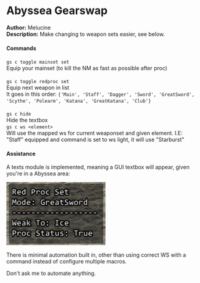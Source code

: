 # Abyssea Gearswap

**Author:** Melucine
<br/>
**Description:** Make changing to weapon sets easier, see below.
<br/>

#### Commands

`gs c toggle mainset set` <br> Equip your mainset (to kill the NM as fast as possible after proc)<br>
<br>
`gs c toggle redproc set` <br>Equip next weapon in list<br>
It goes in this order: `{'Main', 'Staff', 'Dagger', 'Sword', 'GreatSword', 'Scythe', 'Polearm', 'Katana', 'GreatKatana', 'Club'}`<br>
<br>
`gs c hide`<br>
Hide the textbox
<br>
`gs c ws <element>`<br>
Will use the mapped ws for current weaponset and given element. I.E: "Staff" equipped and command is set to ws light, it will use "Starburst"


#### Assistance

A texts module is implemented, meaning a GUI textbox will appear, given you're in a Abyssea area:

![textbox](https://github.com/johan-sorman/Windower-addons/blob/main/addons/GearSwap/data/nin_demo.jpg?raw=true)

There is minimal automation built in, other than using correct WS with a command instead of configure multiple macros. 

Don't ask me to automate anything. 
